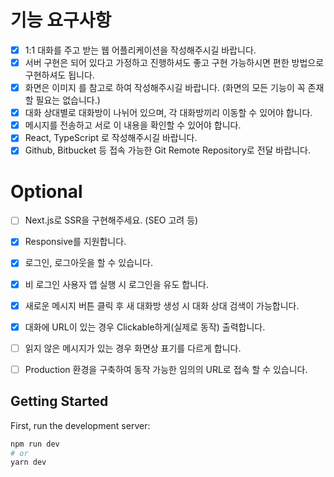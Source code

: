 

# 기능 요구사항
- [x] 1:1 대화를 주고 받는 웹 어플리케이션을 작성해주시길 바랍니다.
- [x] 서버 구현은 되어 있다고 가정하고 진행하셔도 좋고 구현 가능하시면 편한 방법으로 구현하셔도 됩니다.
- [x] 화면은 이미지 를 참고로 하여 작성해주시길 바랍니다. (화면의 모든 기능이 꼭 존재할 필요는 없습니다.)
- [x] 대화 상대별로 대화방이 나뉘어 있으며, 각 대화방끼리 이동할 수 있어야 합니다.
- [x] 메시지를 전송하고 서로 이 내용을 확인할 수 있어야 합니다.
- [x] React, TypeScript 로 작성해주시길 바랍니다.
- [x] Github, Bitbucket 등 접속 가능한 Git Remote Repository로 전달 바랍니다.

# Optional
- [ ] Next.js로 SSR을 구현해주세요. (SEO 고려 등)
- [x] Responsive를 지원합니다.
- [x] 로그인, 로그아웃을 할 수 있습니다.
- [x] 비 로그인 사용자 앱 실행 시 로그인을 유도 합니다.
- [x] 새로운 메시지 버튼 클릭 후 새 대화방 생성 시 대화 상대 검색이 가능합니다.
- [x] 대화에 URL이 있는 경우 Clickable하게(실제로 동작) 출력합니다.
- [ ] 읽지 않은 메시지가 있는 경우 화면상 표기를 다르게 합니다.
- [ ] Production 환경을 구축하여 동작 가능한 임의의 URL로 접속 할 수 있습니다.



## Getting Started

First, run the development server:

```bash
npm run dev
# or
yarn dev
```
